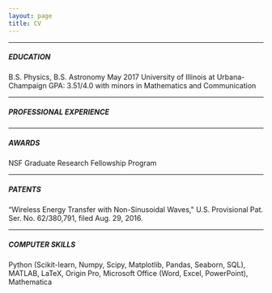 ```yaml
---
layout: page
title: CV
---
```



***

##### EDUCATION                                       
                                                      
B.S. Physics, B.S. Astronomy                                                May 2017 
University of Illinois at Urbana-Champaign                             GPA: 3.51/4.0
with minors in Mathematics and Communication

***
##### PROFESSIONAL EXPERIENCE

***
##### AWARDS
NSF Graduate Research Fellowship Program

***
##### PATENTS
“Wireless Energy Transfer with Non-Sinusoidal Waves," U.S. Provisional Pat. Ser. No. 62/380,791, filed Aug. 29, 2016.

***
##### COMPUTER SKILLS
Python (Scikit-learn, Numpy, Scipy, Matplotlib, Pandas, Seaborn, SQL), MATLAB, LaTeX, Origin Pro, Microsoft Office (Word, Excel, PowerPoint), Mathematica

